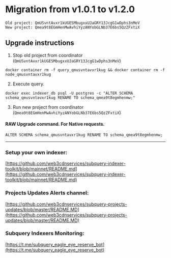 # Migration from v1.0.1 to v1.2.0
```
Old project: QmUSvntAvxr1kUGESMbugxxUJaGRY13JcgG1wDphs3nMeV
New project: Qmea9t8EGmHenMwAvhiYyzANYobGLNb37E6bs5QzZFxtiX
```


## Upgrade instructions
 1) Stop old project from coordinator (`QmUSvntAvxr1kUGESMbugxxUJaGRY13JcgG1wDphs3nMeV`)

```
docker container rm -f query_qmusvntavxr1kug && docker container rm -f node_qmusvntavxr1kug
```

 2) Execute query.

```
docker exec indexer_db psql -U postgres -c "ALTER SCHEMA schema_qmusvntavxr1kug RENAME TO schema_qmea9t8egmhenmw;"

```

 3) Run new project from coordinator (`Qmea9t8EGmHenMwAvhiYyzANYobGLNb37E6bs5QzZFxtiX`)

#### RAW Upgrade command. For Native requests.
`ALTER SCHEMA schema_qmusvntavxr1kug RENAME TO schema_qmea9t8egmhenmw;`


___
### Setup your own indexer:

[https://github.com/web3cdnservices/subquery-indexer-toolkit/blob/mainnet/README.md](https://github.com/web3cdnservices/subquery-indexer-toolkit/blob/mainnet/README.md)

### Projects Updates Alerts channel:

[https://github.com/web3cdnservices/subquery-projects-updates/blob/master/README.MD](https://github.com/web3cdnservices/subquery-projects-updates/blob/master/README.MD)

### Subquery Indexers Monitoring:

[https://t.me/subquery_eagle_eye_reserve_bot](https://t.me/subquery_eagle_eye_reserve_bot)
